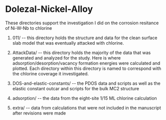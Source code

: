 # Dolezal-Nickel-Alloy

These directories support the investigation I did on the corrosion resitance of Ni-W-Nb to chlorine

1. 011/ -- this directory holds the structure and data for the clean surface slab model that was eventually attacked with chlorine.

2. AttackData/ -- this directory holds the majority of the data that was generated and analyzed for the study. Here is where adsorption/desorption/vacancy formation energies were calculated and plotted. Each directory within this directory is named to correspond with the chlorine coverage it investigated.

3. DOS-and-elastic-constants/ -- the PDOS data and scripts as well as the elastic constant outcar and scripts for the bulk MC2 structure

4. adsorption/ -- the data from the eight-site 1/15 ML chlorine calculation

5. extra/ -- data from calculations that were not included in the manuscript after revisions were made 


